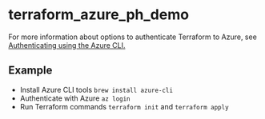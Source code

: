 # terraform_azure_ph_demo
For more information about options to authenticate Terraform to Azure, see 
[Authenticating using the Azure CLI.](https://registry.terraform.io/providers/hashicorp/azuread/latest/docs/guides/azure_cli)

## Example
* Install Azure CLI tools `brew install azure-cli`
* Authenticate with Azure `az login`
* Run Terraform commands `terraform init` and `terraform apply`
